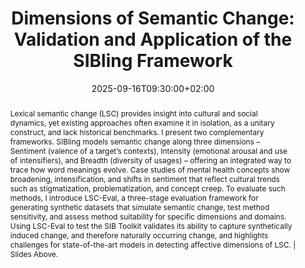 ---
title: "Dimensions of Semantic Change: Validation and Application of the SIBling Framework"
event: "National Research Council Canada – September 24 – Dimensions of Semantic Change: Validation and Application of the SIBling Framework by Naomi Baes"
location: "Remote"
address:
  city: 
  country: Canada

# Talk start/end
date: 2025-09-16T09:30:00+02:00
date_end: 2025-09-16T10:30:00+02:00
all_day: false

publishDate: 2025-05-10T00:00:00Z


summary: "Invited talk (thanks to Principal Research Scientist, Dr Saif Mohammad: Saif M Mohammad) at the National Research Council Canada on two complementary frameworks for studying lexical semantic change: (1) SIBling, which models change along three dimensions (Sentiment, Intensity, Breadth); and (2) LSC-Eval, which generates synthetic benchmarks for evaluating the suitability of methods for their sensitivity to detecting induced change. Together, they provide tools for tracing socially significant conceptual shifts, with demonstrated applications to mental health-related concepts."

abstract: "Lexical semantic change (LSC) provides insight into cultural and social dynamics, yet existing approaches often examine it in isolation, as a unitary construct, and lack historical benchmarks. I present two complementary frameworks. SIBling models semantic change along three dimensions – Sentiment (valence of a target’s contexts), Intensity (emotional arousal and use of intensifiers), and Breadth (diversity of usages) – offering an integrated way to trace how word meanings evolve. Case studies of mental health concepts show broadening, intensification, and shifts in sentiment that reflect cultural trends such as stigmatization, problematization, and concept creep. To evaluate such methods, I introduce LSC-Eval, a three-stage evaluation framework for generating synthetic datasets that simulate semantic change, test method sensitivity, and assess method suitability for specific dimensions and domains. Using LSC-Eval to test the SIB Toolkit validates its ability to capture synthetically induced change, and therefore naturally occurring change, and highlights challenges for state-of-the-art models in detecting affective dimensions of LSC. | Slides Above."

url_slides: "https://www.slideshare.net/slideshow/dimensions-of-semantic-change-validation-and-application-of-the-sibling-framework-nrc/283404114"


authors: ["admin"]
featured: true
projects: []
---